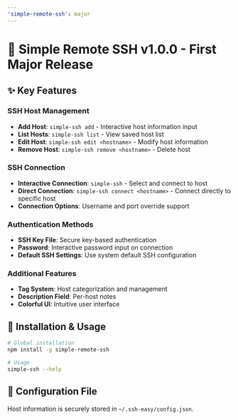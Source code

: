 ```yaml
---
'simple-remote-ssh': major
---
```


# 🎉 Simple Remote SSH v1.0.0 - First Major Release

## ✨ Key Features

### SSH Host Management

-   **Add Host**: `simple-ssh add` - Interactive host information input
-   **List Hosts**: `simple-ssh list` - View saved host list
-   **Edit Host**: `simple-ssh edit <hostname>` - Modify host information
-   **Remove Host**: `simple-ssh remove <hostname>` - Delete host

### SSH Connection

-   **Interactive Connection**: `simple-ssh` - Select and connect to host
-   **Direct Connection**: `simple-ssh connect <hostname>` - Connect directly to specific host
-   **Connection Options**: Username and port override support

### Authentication Methods

-   **SSH Key File**: Secure key-based authentication
-   **Password**: Interactive password input on connection
-   **Default SSH Settings**: Use system default SSH configuration

### Additional Features

-   **Tag System**: Host categorization and management
-   **Description Field**: Per-host notes
-   **Colorful UI**: Intuitive user interface

## 🚀 Installation & Usage

```bash
# Global installation
npm install -g simple-remote-ssh

# Usage
simple-ssh --help
```

## 💾 Configuration File

Host information is securely stored in `~/.ssh-easy/config.json`.
